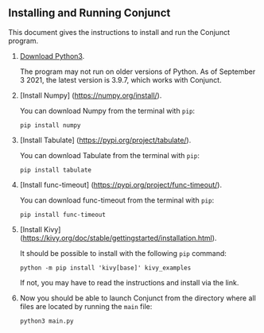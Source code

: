 ## Installing and Running Conjunct

This document gives the instructions to install and run the Conjunct program.




1. [Download Python3](https://www.python.org/downloads/).

    The program may not run on older versions of Python. As of September 3 2021, the latest version is 3.9.7, which works with Conjunct.

2. [Install Numpy] (https://numpy.org/install/).

   You can download Numpy from the terminal with `pip`:

    ```
    pip install numpy
    ```

3. [Install Tabulate] (https://pypi.org/project/tabulate/).

   You can download Tabulate from the terminal with `pip`:

    ```
    pip install tabulate
    ```

4. [Install func-timeout] (https://pypi.org/project/func-timeout/).

   You can download func-timeout from the terminal with `pip`:

    ```
    pip install func-timeout
    ```

5. [Install Kivy] (https://kivy.org/doc/stable/gettingstarted/installation.html).

   It should be possible to install with the following `pip` command:

    ```
    python -m pip install 'kivy[base]' kivy_examples
    ```
   If not, you may have to read the instructions and install via the link.


6. Now you should be able to launch Conjunct from the directory where all files are located by running the `main` file:

    ```
    python3 main.py
    ```
